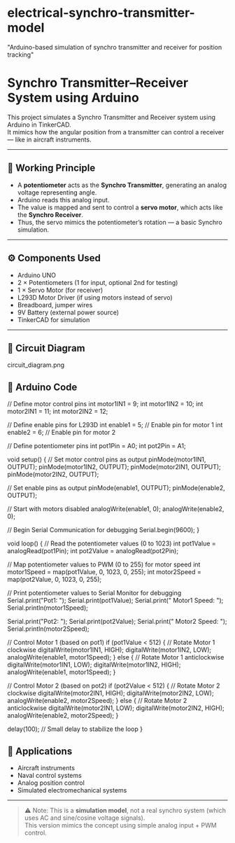 # electrical-synchro-transmitter-model
"Arduino-based simulation of synchro transmitter and receiver for position tracking"
# Synchro Transmitter–Receiver System using Arduino

This project simulates a Synchro Transmitter and Receiver system using Arduino in TinkerCAD.  
It mimics how the angular position from a transmitter can control a receiver — like in aircraft instruments.

---

## 🧠 Working Principle

- A **potentiometer** acts as the **Synchro Transmitter**, generating an analog voltage representing angle.
- Arduino reads this analog input.
- The value is mapped and sent to control a **servo motor**, which acts like the **Synchro Receiver**.
- Thus, the servo mimics the potentiometer’s rotation — a basic Synchro simulation.

---

## ⚙️ Components Used

- Arduino UNO
- 2 × Potentiometers (1 for input, optional 2nd for testing)
- 1 × Servo Motor (for receiver)
- L293D Motor Driver (if using motors instead of servo)
- Breadboard, jumper wires
- 9V Battery (external power source)
- TinkerCAD for simulation

---

## 🔌 Circuit Diagram

circuit_diagram.png


## 🧾 Arduino Code

// Define motor control pins
int motor1IN1 = 9;
int motor1IN2 = 10;
int motor2IN1 = 11;
int motor2IN2 = 12;

// Define enable pins for L293D
int enable1 = 5;  // Enable pin for motor 1
int enable2 = 6;  // Enable pin for motor 2

// Define potentiometer pins
int pot1Pin = A0;
int pot2Pin = A1;

void setup() {
  // Set motor control pins as output
  pinMode(motor1IN1, OUTPUT);
  pinMode(motor1IN2, OUTPUT);
  pinMode(motor2IN1, OUTPUT);
  pinMode(motor2IN2, OUTPUT);
  
  // Set enable pins as output
  pinMode(enable1, OUTPUT);
  pinMode(enable2, OUTPUT);
  
  // Start with motors disabled
  analogWrite(enable1, 0);
  analogWrite(enable2, 0);
  
  // Begin Serial Communication for debugging
  Serial.begin(9600);
}

void loop() {
  // Read the potentiometer values (0 to 1023)
  int pot1Value = analogRead(pot1Pin);
  int pot2Value = analogRead(pot2Pin);
  
  // Map potentiometer values to PWM (0 to 255) for motor speed
  int motor1Speed = map(pot1Value, 0, 1023, 0, 255);
  int motor2Speed = map(pot2Value, 0, 1023, 0, 255);
  
  // Print potentiometer values to Serial Monitor for debugging
  Serial.print("Pot1: ");
  Serial.print(pot1Value);
  Serial.print(" Motor1 Speed: ");
  Serial.println(motor1Speed);
  
  Serial.print("Pot2: ");
  Serial.print(pot2Value);
  Serial.print(" Motor2 Speed: ");
  Serial.println(motor2Speed);

  // Control Motor 1 (based on pot1)
  if (pot1Value < 512) {
    // Rotate Motor 1 clockwise
    digitalWrite(motor1IN1, HIGH);
    digitalWrite(motor1IN2, LOW);
    analogWrite(enable1, motor1Speed);
  } else {
    // Rotate Motor 1 anticlockwise
    digitalWrite(motor1IN1, LOW);
    digitalWrite(motor1IN2, HIGH);
    analogWrite(enable1, motor1Speed);
  }

  // Control Motor 2 (based on pot2)
  if (pot2Value < 512) {
    // Rotate Motor 2 clockwise
    digitalWrite(motor2IN1, HIGH);
    digitalWrite(motor2IN2, LOW);
    analogWrite(enable2, motor2Speed);
  } else {
    // Rotate Motor 2 anticlockwise
    digitalWrite(motor2IN1, LOW);
    digitalWrite(motor2IN2, HIGH);
    analogWrite(enable2, motor2Speed);
  }

  delay(100);  // Small delay to stabilize the loop
}

## 🎯 Applications

- Aircraft instruments
- Naval control systems
- Analog position control
- Simulated electromechanical systems

---

> ⚠️ Note: This is a **simulation model**, not a real synchro system (which uses AC and sine/cosine voltage signals).  
This version mimics the concept using simple analog input + PWM control.

